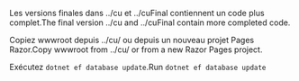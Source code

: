 <span data-ttu-id="71800-101">Les versions finales dans ../cu et ../cuFinal contiennent un code plus complet.</span><span class="sxs-lookup"><span data-stu-id="71800-101">The final version ../cu and ../cuFinal contain more completed code.</span></span>

<span data-ttu-id="71800-102">Copiez wwwroot depuis ../cu/ ou depuis un nouveau projet Pages Razor.</span><span class="sxs-lookup"><span data-stu-id="71800-102">Copy wwwroot from ../cu/ or from a new Razor Pages project.</span></span>

<span data-ttu-id="71800-103">Exécutez `dotnet ef database update`.</span><span class="sxs-lookup"><span data-stu-id="71800-103">Run `dotnet ef database update`</span></span>
